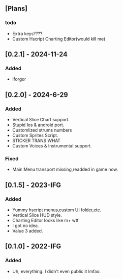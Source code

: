 ## [Plans]
### todo
- Extra keys????
- Custom Hscript Charting Editor(would kill me)

## [0.2.1] - 2024-11-24
### Added
- iforgor

## [0.2.0] - 2024-6-29
### Added
- Vertical Slice Chart support.
- Stupid Ios & android port.
- Customlized strums numbers
- Custom Sprites Script.
- STICKER TRANS WHAT
- Custom Voices & Instrumental support.
### Fixed
- Main Menu transport missing,readded in game now.


## [0.1.5] - 2023-IFG
### Added
- Yummy hscript menus,custom UI folder,etc.
- Vertical Slice HUD style.
- Charting Editor looks like m+ wtf
- I got no idea.
- Value 3 added.

## [0.1.0] - 2022-IFG
### Added
- Uh, everything. I didn't even public it lmfao.

